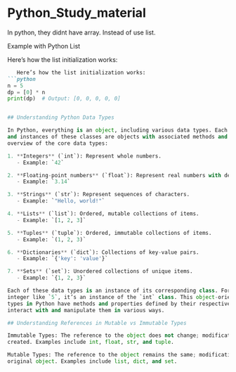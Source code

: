 # Python_Study_material

In python, they didnt have array. Instead of use list.

Example with Python List

Here’s how the list initialization works:
```markdown
   Here’s how the list initialization works:
```python
n = 5
dp = [0] * n
print(dp)  # Output: [0, 0, 0, 0, 0]


## Understanding Python Data Types

In Python, everything is an object, including various data types. Each type is implemented as a class,
and instances of these classes are objects with associated methods and properties. Here’s a quick
overview of the core data types:

1. **Integers** (`int`): Represent whole numbers.
   - Example: `42`

2. **Floating-point numbers** (`float`): Represent real numbers with decimal points.
   - Example: `3.14`

3. **Strings** (`str`): Represent sequences of characters.
   - Example: `"Hello, world!"`

4. **Lists** (`list`): Ordered, mutable collections of items.
   - Example: `[1, 2, 3]`

5. **Tuples** (`tuple`): Ordered, immutable collections of items.
   - Example: `(1, 2, 3)`

6. **Dictionaries** (`dict`): Collections of key-value pairs.
   - Example: `{'key': 'value'}`

7. **Sets** (`set`): Unordered collections of unique items.
   - Example: `{1, 2, 3}`

Each of these data types is an instance of its corresponding class. For instance, when you create an
integer like `5`, it’s an instance of the `int` class. This object-oriented nature means that all data
types in Python have methods and properties defined by their respective classes, allowing you to
interact with and manipulate them in various ways.

## Understanding References in Mutable vs Immutable Types

Immutable Types: The reference to the object does not change; modifications result in new objects being
created. Examples include int, float, str, and tuple.

Mutable Types: The reference to the object remains the same; modifications change the content of the
original object. Examples include list, dict, and set.
